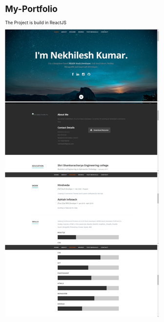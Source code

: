 # My-Portfolio

The Project is build in ReactJS

<img src="https://github.com/nikerocker/My-Portfolio/blob/master/screenshot/1.png" alt="demo"/>
<img src="https://github.com/nikerocker/My-Portfolio/blob/master/screenshot/2.png" alt="demo"/>
<img src="https://github.com/nikerocker/My-Portfolio/blob/master/screenshot/3.png" alt="demo"/>
<img src="https://github.com/nikerocker/My-Portfolio/blob/master/screenshot/4.png" alt="demo"/>
